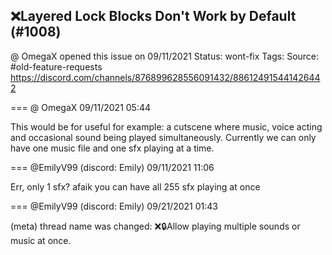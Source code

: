 ## ❌Layered Lock Blocks Don't Work by Default (#1008)
@ OmegaX opened this issue on 09/11/2021
Status: wont-fix
Tags: 
Source: #old-feature-requests https://discord.com/channels/876899628556091432/886124915441426442


=== @ OmegaX 09/11/2021 05:44

This would be for useful for example: a cutscene where music, voice acting and occasional sound being played simultaneously. Currently we can only have one music file and one sfx playing at a time.

=== @EmilyV99 (discord: Emily) 09/11/2021 11:06

Err, only 1 sfx?
afaik you can have all 255 sfx playing at once

=== @EmilyV99 (discord: Emily) 09/21/2021 01:43

(meta) thread name was changed: ❌🔒Allow playing multiple sounds or music at once.
